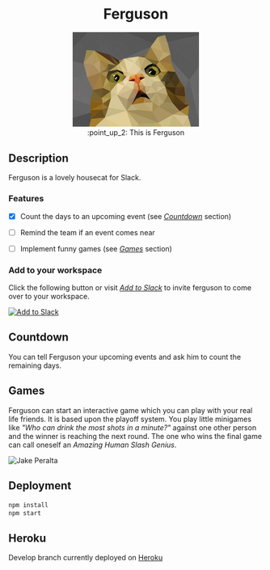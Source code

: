 <h1 align="center">Ferguson</h1>

<p align="center">
  <img width="250" src="low_poly_cat.jpg"><br>
  :point_up_2: This is Ferguson
</p>

## Description
Ferguson is a lovely housecat for Slack.

### Features
- [x] Count the days to an upcoming event (see *[Countdown](#Countdown)* section)
- [ ] Remind the team if an event comes near
- [ ] Implement funny games (see *[Games](#games)* section)


### Add to your workspace
Click the following button or visit *[Add to Slack](https://ferguson-bot.herokuapp.com/oauth/add-to-slack)* 
to invite ferguson to come over to your workspace.

<a href="https://slack.com/oauth/authorize?scope=bot&client_id=380321484643.398965748550">
    <img alt="Add to Slack"
         height="40" width="139"
         src="https://platform.slack-edge.com/img/add_to_slack.png"
         srcset="https://platform.slack-edge.com/img/add_to_slack.png 1x, https://platform.slack-edge.com/img/add_to_slack@2x.png 2x"/>
</a>

## Countdown

You can tell Ferguson your upcoming events and ask him to count the remaining days.

## Games

Ferguson can start an interactive game which you can play with your real life friends.
It is based upon the playoff system.
You play little minigames like *"Who can drink the most shots in a minute?"* against one other person and the winner is reaching the next round.
The one who wins the final game can call oneself an *Amazing Human Slash Genius*.

![Jake Peralta](https://y.yarn.co/a97229a5-3550-4f17-8e3b-80b4ce3b517a_text_hi.gif)

## Deployment
```
npm install
npm start
```

## Heroku
Develop branch currently deployed on [Heroku](https://ferguson-bot.herokuapp.com)
